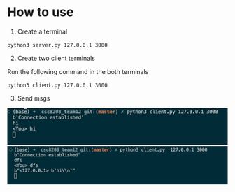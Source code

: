# How to use

1. Create a terminal
```
python3 server.py 127.0.0.1 3000
```

2. Create two client terminals

Run the following command in the both terminals
```
python3 client.py 127.0.0.1 3000
```

3. Send msgs

![alt text](/images/image-1.png)
![alt text](/images/image-2.png)